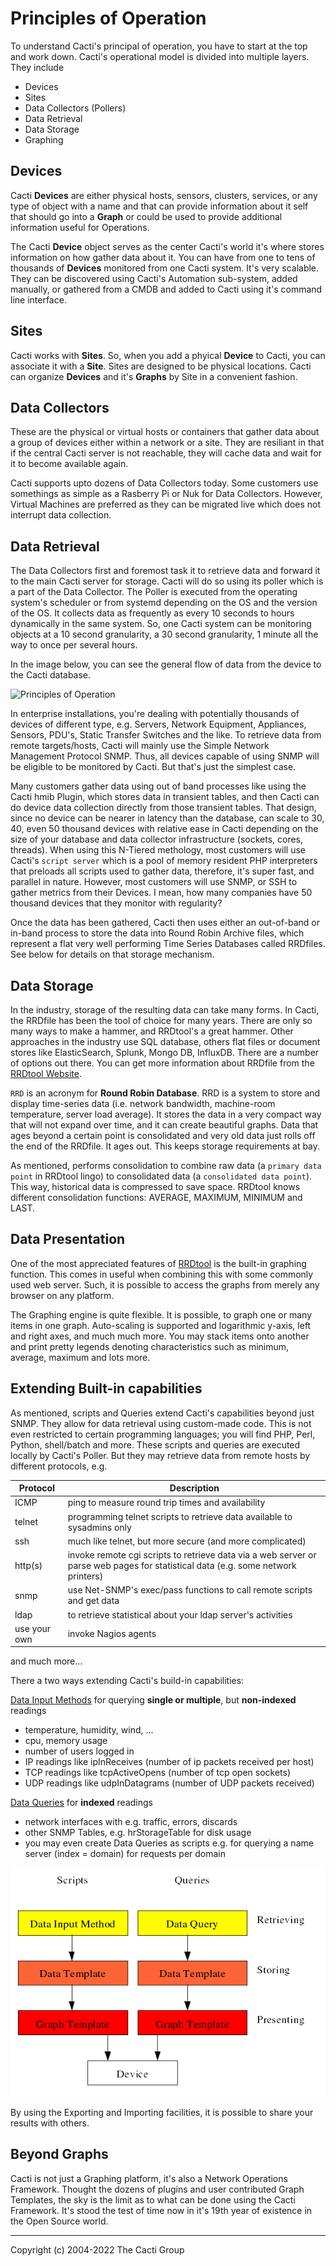 # Principles of Operation

To understand Cacti's principal of operation, you have to start
at the top and work down.  Cacti's operational model is
divided into multiple layers.  They include

- Devices
- Sites
- Data Collectors (Pollers)
- Data Retrieval
- Data Storage
- Graphing

## Devices

Cacti **Devices** are either physical hosts, sensors, clusters,
services, or any type of object with a name and that can
provide information about it self that should go into a
**Graph** or could be used to provide additional information
useful for Operations.

The Cacti **Device** object serves as the center Cacti's world
it's where stores information on how gather data about it.  You
can have from one to tens of thousands of **Devices** monitored
from one Cacti system.  It's very scalable.  They can be
discovered using Cacti's Automation sub-system, added manually,
or gathered from a CMDB and added to Cacti using it's command
line interface.

## Sites

Cacti works with **Sites**.  So, when you add a phyical **Device**
to Cacti, you can associate it with a **Site**.  Sites are designed
to be physical locations.  Cacti can organize **Devices** and it's
**Graphs** by Site in a convenient fashion.

## Data Collectors

These are the physical or virtual hosts or containers that gather
data about a group of devices either within a network or a site.
They are resiliant in that if the central Cacti server is not reachable,
they will cache data and wait for it to become available again.

Cacti supports upto dozens of Data Collectors today.  Some customers
use somethings as simple as a Rasberry Pi or Nuk for
Data Collectors.  However, Virtual Machines are preferred as they
can be migrated live which does not interrupt data collection.

## Data Retrieval

The Data Collectors first and foremost task it to retrieve data and
forward it to the main Cacti server for storage. Cacti will do so
using its poller which is a part of the Data Collector. The Poller
is executed from the operating system's scheduler or from systemd
depending on the OS and the version of the OS.  It collects data
as frequently as every 10 seconds to hours dynamically in the same
system.  So, one Cacti system can be monitoring objects at a
10 second granularity, a 30 second granularity, 1 minute all the
way to once per several hours.

In the image below, you can see the general flow of data from
the device to the Cacti database.

![Principles of Operation](images/principles-of-operation.png)

In enterprise installations, you're dealing with potentially
thousands of devices of different type, e.g. Servers, Network
Equipment, Appliances, Sensors, PDU's, Static Transfer Switches
and the like. To retrieve data from remote targets/hosts, Cacti
will mainly use the Simple Network Management Protocol SNMP.
Thus, all devices capable of using SNMP will be eligible to be
monitored by Cacti.  But that's just the simplest case.

Many customers gather data using out of band processes like
using the Cacti hmib Plugin, which stores data in transient
tables, and then Cacti can do device data collection directly
from those transient tables.  That design, since no device
can be nearer in latency than the database, can scale to 30,
40, even 50 thousand devices with relative ease in Cacti
depending on the size of your database and data collector
infrastructure (sockets, cores, threads).  When using this
N-Tiered methology, most customers will use Cacti's
`script server` which is a pool of memory resident PHP
interpreters that preloads all scripts used to gather data,
therefore, it's super fast, and parallel in nature.
However, most customers will use SNMP, or SSH to gather
metrics from their Devices.  I mean, how many companies
have 50 thousand devices that they monitor with regularity?

Once the data has been gathered, Cacti then uses either an
out-of-band or in-band process to store the data into Round
Robin Archive files, which represent a flat very well performing
Time Series Databases called RRDfiles.  See below for details
on that storage mechanism.

## Data Storage

In the industry, storage of the resulting data can take many forms.
In Cacti, the RRDfile has been the tool of choice for many years.
There are only so many ways to make a hammer, and RRDtool's a great
hammer.  Other approaches in the industry use SQL database,
others flat files or document stores like ElasticSearch, Splunk,
Mongo DB, InfluxDB.  There are a number of options out there.
You can get more information about RRDfile from the
[RRDtool Website](http://www.RRDtool.org/).

`RRD` is an acronym for **Round Robin Database**. RRD is a system to store and
display time-series data (i.e. network bandwidth, machine-room temperature,
server load average). It stores the data in a very compact way that will not
expand over time, and it can create beautiful graphs.  Data that ages
beyond a certain point is consolidated and very old data just rolls off
the end of the RRDfile.  It ages out.  This keeps storage requirements at bay.

As mentioned, performs consolidation to combine raw data (a `primary data point`
in RRDtool lingo) to consolidated data (a `consolidated data point`).
This way, historical data is compressed to save space. RRDtool knows
different consolidation functions: AVERAGE, MAXIMUM, MINIMUM and LAST.

## Data Presentation

One of the most appreciated features of [RRDtool](http://www.RRDtool.org/) is
the built-in graphing function. This comes in useful when combining this with
some commonly used web server. Such, it is possible to access the graphs from
merely any browser on any platform.

The Graphing engine is quite flexible. It is possible, to graph one or
many items in one graph. Auto-scaling is supported and logarithmic y-axis,
left and right axes, and much much more. You may stack items onto another
and print pretty legends denoting characteristics such as minimum,
average, maximum and lots more.

## Extending Built-in capabilities

As mentioned, scripts and Queries extend Cacti's capabilities beyond
just SNMP. They allow for data retrieval using custom-made code.
This is not even restricted to certain programming languages;
you will find PHP, Perl, Python, shell/batch
and more. These scripts and queries are executed locally by Cacti's Poller.
But they may retrieve data from remote hosts by different protocols, e.g.

Protocol | Description
--- | ---
ICMP | ping to measure round trip times and availability
telnet | programming telnet scripts to retrieve data available to sysadmins only
ssh | much like telnet, but more secure (and more complicated)
http(s) | invoke remote cgi scripts to retrieve data via a web server or parse web pages for statistical data (e.g. some network printers)
snmp | use Net-SNMP's exec/pass functions to call remote scripts and get data
ldap | to retrieve statistical about your ldap server's activities
use your own | invoke Nagios agents

and much more...

There a two ways extending Cacti's build-in capabilities:

[Data Input Methods](Data-Input-Methods.md) for querying **single or
multiple**, but **non-indexed** readings

- temperature, humidity, wind, ...
- cpu, memory usage
- number of users logged in
- IP readings like ipInReceives (number of ip packets received per host)
- TCP readings like tcpActiveOpens (number of tcp open sockets)
- UDP readings like udpInDatagrams (number of UDP packets received)

[Data Queries](Data-Queries.md) for **indexed** readings

- network interfaces with e.g. traffic, errors, discards
- other SNMP Tables, e.g. hrStorageTable for disk usage
- you may even create Data Queries as scripts e.g. for querying a
 name server (index = domain) for requests per domain

![Data Input Methods](images/data-input-method-and-query.png)

By using the Exporting and Importing facilities, it is possible to share your
results with others.

## Beyond Graphs

Cacti is not just a Graphing platform, it's also a Network Operations
Framework.  Thought the dozens of plugins and user contributed
Graph Templates, the sky is the limit as to what can be done using the
Cacti Framework.  It's stood the test of time now in it's 19th year
of existence in the Open Source world.

---
<copy>Copyright (c) 2004-2022 The Cacti Group</copy>

